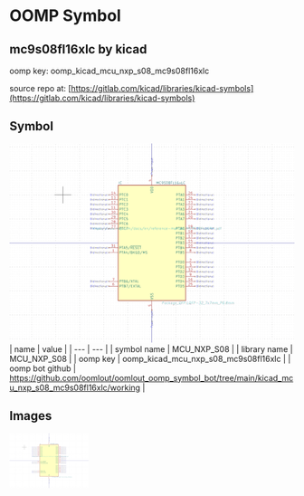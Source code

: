# OOMP Symbol  
## mc9s08fl16xlc  by kicad  
  
oomp key: oomp_kicad_mcu_nxp_s08_mc9s08fl16xlc  
  
source repo at: [https://gitlab.com/kicad/libraries/kicad-symbols](https://gitlab.com/kicad/libraries/kicad-symbols)  
## Symbol  
  
[![working.png](working_600.png)](working.png)  
| name | value | 
| --- | --- | 
| symbol name | MCU_NXP_S08 | 
| library name | MCU_NXP_S08 | 
| oomp key | oomp_kicad_mcu_nxp_s08_mc9s08fl16xlc | 
| oomp bot github | https://github.com/oomlout/oomlout_oomp_symbol_bot/tree/main/kicad_mcu_nxp_s08_mc9s08fl16xlc/working | 
## Images  
  
[![working.png](working_140.png)](working.png)  
